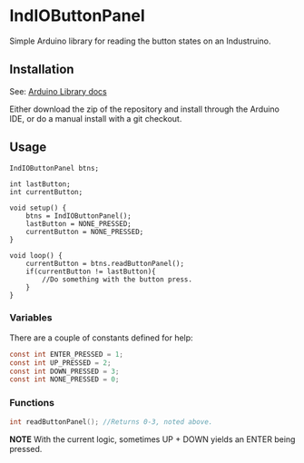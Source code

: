 # IndIOButtonPanel

Simple Arduino library for reading the button states on an Industruino.

## Installation

See: [Arduino Library docs](http://www.arduino.cc/en/guide/libraries#toc5)

Either download the zip of the repository and install through the Arduino IDE, or do a manual install with a git checkout.

## Usage
```arduino
IndIOButtonPanel btns;

int lastButton;
int currentButton;

void setup() {
    btns = IndIOButtonPanel();
    lastButton = NONE_PRESSED;
    currentButton = NONE_PRESSED;
}

void loop() {
    currentButton = btns.readButtonPanel();
    if(currentButton != lastButton){
        //Do something with the button press.
    }
}
```

### Variables
There are a couple of constants defined for help:
```c
const int ENTER_PRESSED = 1;
const int UP_PRESSED = 2;
const int DOWN_PRESSED = 3;
const int NONE_PRESSED = 0;
```
### Functions
```c
int readButtonPanel(); //Returns 0-3, noted above.
```
**NOTE** With the current logic, sometimes UP + DOWN yields an ENTER being pressed.

    

